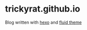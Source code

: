# trickyrat.github.io

Blog written with [hexo](https://hexo.io) and [fluid theme](https://hexo.fluid-dev.com/) 

